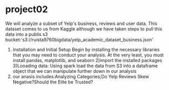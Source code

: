 # project02
We will analyze a subset of Yelp's business, reviews and user data. This dataset comes to us from
Kaggle although we have taken steps to pull this data into a publis s3
bucket:'s3://ruista9760bigdata/yelp_academic_dataset_business.json'
1) Installation and Initial Setup
Begin by installing the necessary libraries that you may need to conduct your analysis. At the
very least, you must install pandas, matplotlib, and seaborn
2)import the installed packages
3)Looading data: Using spark load the data from S3 into a dataframe object that
we can manipulate further down in our analysis
4) our anasis includes:Analyzing Categories;Do Yelp Reviews Skew Negative?Should the Elite be Trusted?
